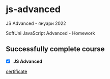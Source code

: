 # js-advanced
JS Advanced - януари 2022

SoftUni JavaScript Advanced - Homework

## Successfully complete course
- [x] **JS Advanced**

[certificate]()

